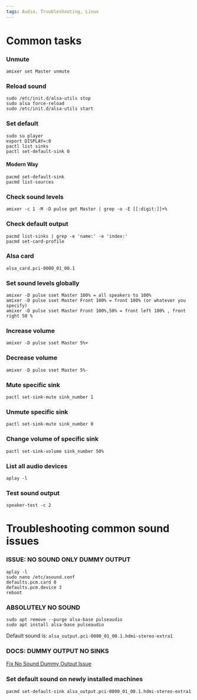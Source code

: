 ```yaml
---
tags: Audio, Troubleshooting, Linux
---
```


# Common tasks

### Unmute
<!-- This command unmutes the master volume -->
```
amixer set Master unmute
```

### Reload sound
<!-- These commands stop the ALSA utility, force reload ALSA, and then start the ALSA utility again -->
```
sudo /etc/init.d/alsa-utils stop
sudo alsa force-reload
sudo /etc/init.d/alsa-utils start
```

### Set default
<!-- These commands set the default sound sink to 0 -->
```
sudo su player
export DISPLAY=:0
pactl list sinks
pactl set-default-sink 0
```

#### Modern Way
<!-- These commands set the default sound sink and list all sound sources -->
```
pacmd set-default-sink
pacmd list-sources
```

### Check sound levels
<!-- This command checks the master volume level -->
```
amixer -c 1 -M -D pulse get Master | grep -o -E [[:digit:]]+%
```

### Check default output
<!-- These commands list all sound sinks and their indices, and set the card profile -->
```
pacmd list-sinks | grep -e 'name:' -e 'index:'
pacmd set-card-profile
```

### Alsa card
<!-- This is the identifier for a specific ALSA card -->
```
alsa_card.pci-0000_01_00.1
```

### Set sound levels globally
<!-- These commands set the master volume level for all speakers, front speakers, and individual front speakers, respectively -->
```
amixer -D pulse sset Master 100% = all speakers to 100%
amixer -D pulse sset Master Front 100% = front 100% (or whatever you specify)
amixer -D pulse sset Master Front 100%,50% = front left 100% , front right 50 %
```

### Increase volume
<!-- This command increases the master volume by 5% -->
```
amixer -D pulse sset Master 5%+
```

### Decrease volume
<!-- This command decreases the master volume by 5% -->
```
amixer -D pulse sset Master 5%-
```

### Mute specific sink
<!-- This command mutes a specific sink, replace 'sink_number' with the number of the sink you want to mute -->
```
pactl set-sink-mute sink_number 1
```

### Unmute specific sink
<!-- This command unmutes a specific sink, replace 'sink_number' with the number of the sink you want to unmute -->
```
pactl set-sink-mute sink_number 0
```

### Change volume of specific sink
<!-- This command sets the volume of a specific sink to 50%, replace 'sink_number' with the number of the sink you want to change the volume of -->
```
pactl set-sink-volume sink_number 50%
```

### List all audio devices
<!-- This command lists all audio devices -->
```
aplay -l
```

### Test sound output
<!-- This command plays a test sound -->
```
speaker-test -c 2
```
# Troubleshooting common sound issues

### ISSUE: NO SOUND ONLY DUMMY OUTPUT
<!-- These commands list all sound cards, edit the ALSA configuration file, and reboot the system -->
```
aplay -l
sudo nano /etc/asound.conf
defaults.pcm.card 0
defaults.pcm.device 3
reboot
```

### ABSOLUTELY NO SOUND
<!-- These commands remove and reinstall the ALSA and PulseAudio packages if the default sound output is not correct -->
```
sudo apt remove --purge alsa-base pulseaudio
sudo apt install alsa-base pulseaudio
```
Default sound is: `alsa_output.pci-0000_01_00.1.hdmi-stereo-extra1`

### DOCS: DUMMY OUTPUT NO SINKS
<!-- This is a link to a guide for fixing the 'No Sound Dummy Output' issue -->
[Fix No Sound Dummy Output Issue](https://www.linuxuprising.com/2018/06/fix-no-sound-dummy-output-issue-in.html)

### Set default sound on newly installed machines
<!-- This command sets the default sound sink on a new machine -->
```
pacmd set-default-sink alsa_output.pci-0000_01_00.1.hdmi-stereo-extra1
```





